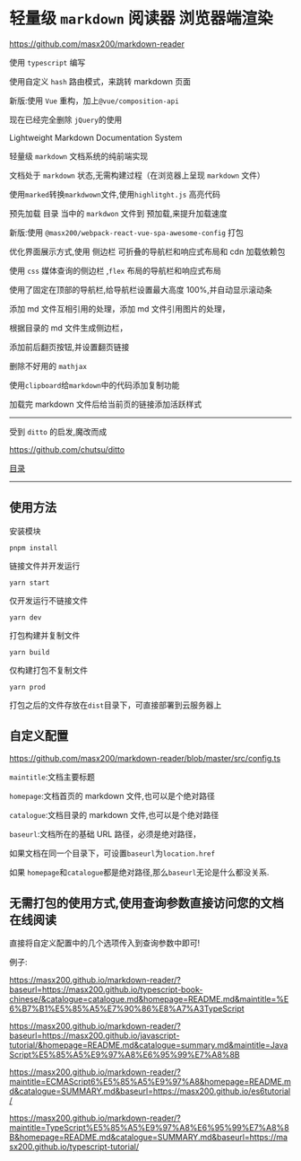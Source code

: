 # 轻量级 `markdown` 阅读器 浏览器端渲染

https://github.com/masx200/markdown-reader

使用 `typescript` 编写

使用自定义 `hash` 路由模式，来跳转 markdown 页面

新版:使用 `Vue` 重构，加上`@vue/composition-api`

现在已经完全删除 `jQuery`的使用

Lightweight Markdown Documentation System

轻量级 `markdown` 文档系统的纯前端实现

文档处于 `markdown` 状态,无需构建过程（在浏览器上呈现 `markdown` 文件）

使用`marked`转换`markdwown`文件,使用`highlitght.js` 高亮代码

预先加载 目录 当中的 `markdwon` 文件到 预加载,来提升加载速度

新版:使用 `@masx200/webpack-react-vue-spa-awesome-config` 打包

优化界面展示方式,使用 侧边栏 可折叠的导航栏和响应式布局和 cdn 加载依赖包

使用 `css` 媒体查询的侧边栏 ,`flex` 布局的导航栏和响应式布局

使用了固定在顶部的导航栏,给导航栏设置最大高度 100%,并自动显示滚动条

添加 md 文件互相引用的处理，添加 md 文件引用图片的处理，

根据目录的 md 文件生成侧边栏，

添加前后翻页按钮,并设置翻页链接

删除不好用的 `mathjax`

使用`clipboard`给`markdown`中的代码添加复制功能

加载完 markdown 文件后给当前页的链接添加活跃样式

<hr></hr>

受到 `ditto` 的启发,魔改而成

https://github.com/chutsu/ditto

[目录](summary.md)

<hr></hr>

## 使用方法

安装模块

```shell
pnpm install
```

链接文件并开发运行

```shell
yarn start
```

仅开发运行不链接文件

```shell
yarn dev
```

打包构建并复制文件

```shell
yarn build
```

仅构建打包不复制文件

```shell
yarn prod
```

打包之后的文件存放在`dist`目录下，可直接部署到云服务器上

## 自定义配置

https://github.com/masx200/markdown-reader/blob/master/src/config.ts

`maintitle`:文档主要标题

`homepage`:文档首页的 markdown 文件,也可以是个绝对路径

`catalogue`:文档目录的 markdown 文件,也可以是个绝对路径

`baseurl`:文档所在的基础 URL 路径，必须是绝对路径，

如果文档在同一个目录下，可设置`baseurl`为`location.href`

如果 `homepage`和`catalogue`都是绝对路径,那么`baseurl`无论是什么都没关系.

## 无需打包的使用方式,使用查询参数直接访问您的文档在线阅读

直接将自定义配置中的几个选项传入到查询参数中即可!

例子:

https://masx200.github.io/markdown-reader/?baseurl=https://masx200.github.io/typescript-book-chinese/&catalogue=catalogue.md&homepage=README.md&maintitle=%E6%B7%B1%E5%85%A5%E7%90%86%E8%A7%A3TypeScript

https://masx200.github.io/markdown-reader/?baseurl=https://masx200.github.io/javascript-tutorial/&homepage=README.md&catalogue=summary.md&maintitle=JavaScript%E5%85%A5%E9%97%A8%E6%95%99%E7%A8%8B

https://masx200.github.io/markdown-reader/?maintitle=ECMAScript6%E5%85%A5%E9%97%A8&homepage=README.md&catalogue=SUMMARY.md&baseurl=https://masx200.github.io/es6tutorial/

https://masx200.github.io/markdown-reader/?maintitle=TypeScript%E5%85%A5%E9%97%A8%E6%95%99%E7%A8%8B&homepage=README.md&catalogue=SUMMARY.md&baseurl=https://masx200.github.io/typescript-tutorial/
